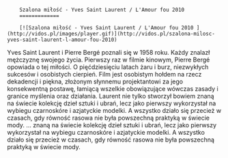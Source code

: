 
        Szalona miłość - Yves Saint Laurent / L'Amour fou 2010 
        =============
        
        [![Szalona miłość - Yves Saint Laurent / L'Amour fou 2010 ](http://vidos.pl/images/player.gif)](http://vidos.pl/szalona-milosc-yves-saint-laurent-l-amour-fou-2010)
        
        
 Yves Saint Laurent i Pierre Bergé poznali się w 1958 roku. Każdy znalazł mężczyznę swojego życia. Pierwszy raz w filmie kinowym, Pierre Bergé opowiada o tej miłości. O pięćdziesięciu latach żaru i burz, niezwykłych sukcesów i osobistych cierpień. Film jest osobistym hołdem na rzecz dekadencji i piękna, złożonym słynnemu projektantowi za jego konsekwentną postawę, łamiącą wszelkie obowiązujące wówczas zasady i granice myślenia oraz działania. Laurent nie tylko stworzył bowiem znaną na świecie kolekcję dzieł sztuki i ubrań, lecz jako pierwszy wykorzystał na wybiegu czarnoskóre i azjatyckie modelki. A wszystko działo się przecież w czasach, gdy równość rasowa nie była powszechną praktyką w świecie mody.  ... znaną na świecie kolekcję dzieł sztuki i ubrań, lecz jako pierwszy wykorzystał na wybiegu czarnoskóre i azjatyckie modelki. A wszystko działo się przecież w czasach, gdy równość rasowa nie była powszechną praktyką w świecie mody.
    
